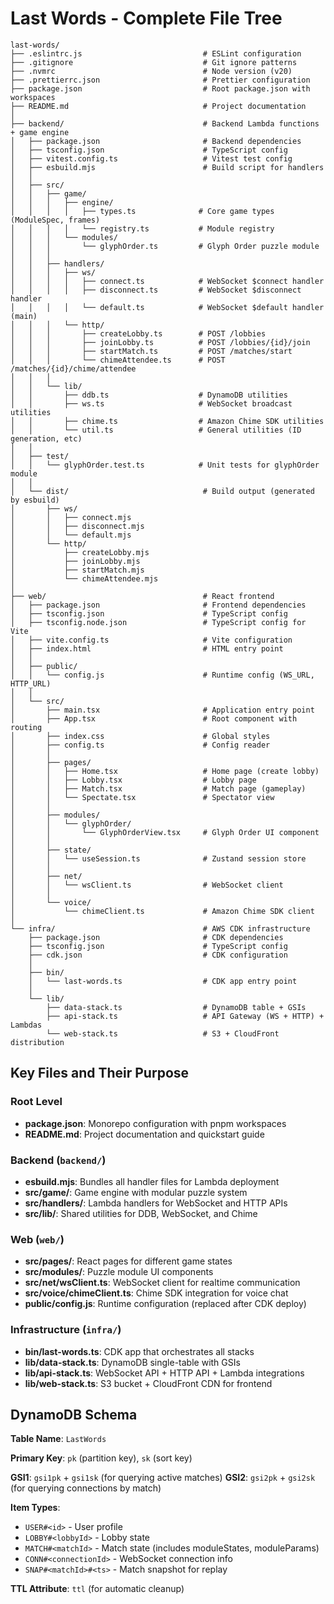 # Last Words - Complete File Tree

```
last-words/
├── .eslintrc.js                           # ESLint configuration
├── .gitignore                             # Git ignore patterns
├── .nvmrc                                 # Node version (v20)
├── .prettierrc.json                       # Prettier configuration
├── package.json                           # Root package.json with workspaces
├── README.md                              # Project documentation
│
├── backend/                               # Backend Lambda functions + game engine
│   ├── package.json                       # Backend dependencies
│   ├── tsconfig.json                      # TypeScript config
│   ├── vitest.config.ts                   # Vitest test config
│   ├── esbuild.mjs                        # Build script for handlers
│   │
│   ├── src/
│   │   ├── game/
│   │   │   ├── engine/
│   │   │   │   ├── types.ts              # Core game types (ModuleSpec, frames)
│   │   │   │   └── registry.ts           # Module registry
│   │   │   └── modules/
│   │   │       └── glyphOrder.ts         # Glyph Order puzzle module
│   │   │
│   │   ├── handlers/
│   │   │   ├── ws/
│   │   │   │   ├── connect.ts            # WebSocket $connect handler
│   │   │   │   ├── disconnect.ts         # WebSocket $disconnect handler
│   │   │   │   └── default.ts            # WebSocket $default handler (main)
│   │   │   └── http/
│   │   │       ├── createLobby.ts        # POST /lobbies
│   │   │       ├── joinLobby.ts          # POST /lobbies/{id}/join
│   │   │       ├── startMatch.ts         # POST /matches/start
│   │   │       └── chimeAttendee.ts      # POST /matches/{id}/chime/attendee
│   │   │
│   │   └── lib/
│   │       ├── ddb.ts                    # DynamoDB utilities
│   │       ├── ws.ts                     # WebSocket broadcast utilities
│   │       ├── chime.ts                  # Amazon Chime SDK utilities
│   │       └── util.ts                   # General utilities (ID generation, etc)
│   │
│   ├── test/
│   │   └── glyphOrder.test.ts            # Unit tests for glyphOrder module
│   │
│   └── dist/                              # Build output (generated by esbuild)
│       ├── ws/
│       │   ├── connect.mjs
│       │   ├── disconnect.mjs
│       │   └── default.mjs
│       └── http/
│           ├── createLobby.mjs
│           ├── joinLobby.mjs
│           ├── startMatch.mjs
│           └── chimeAttendee.mjs
│
├── web/                                   # React frontend
│   ├── package.json                       # Frontend dependencies
│   ├── tsconfig.json                      # TypeScript config
│   ├── tsconfig.node.json                 # TypeScript config for Vite
│   ├── vite.config.ts                     # Vite configuration
│   ├── index.html                         # HTML entry point
│   │
│   ├── public/
│   │   └── config.js                      # Runtime config (WS_URL, HTTP_URL)
│   │
│   └── src/
│       ├── main.tsx                       # Application entry point
│       ├── App.tsx                        # Root component with routing
│       ├── index.css                      # Global styles
│       ├── config.ts                      # Config reader
│       │
│       ├── pages/
│       │   ├── Home.tsx                   # Home page (create lobby)
│       │   ├── Lobby.tsx                  # Lobby page
│       │   ├── Match.tsx                  # Match page (gameplay)
│       │   └── Spectate.tsx               # Spectator view
│       │
│       ├── modules/
│       │   └── glyphOrder/
│       │       └── GlyphOrderView.tsx     # Glyph Order UI component
│       │
│       ├── state/
│       │   └── useSession.ts              # Zustand session store
│       │
│       ├── net/
│       │   └── wsClient.ts                # WebSocket client
│       │
│       └── voice/
│           └── chimeClient.ts             # Amazon Chime SDK client
│
└── infra/                                 # AWS CDK infrastructure
    ├── package.json                       # CDK dependencies
    ├── tsconfig.json                      # TypeScript config
    ├── cdk.json                           # CDK configuration
    │
    ├── bin/
    │   └── last-words.ts                  # CDK app entry point
    │
    └── lib/
        ├── data-stack.ts                  # DynamoDB table + GSIs
        ├── api-stack.ts                   # API Gateway (WS + HTTP) + Lambdas
        └── web-stack.ts                   # S3 + CloudFront distribution
```

## Key Files and Their Purpose

### Root Level
- **package.json**: Monorepo configuration with pnpm workspaces
- **README.md**: Project documentation and quickstart guide

### Backend (`backend/`)
- **esbuild.mjs**: Bundles all handler files for Lambda deployment
- **src/game/**: Game engine with modular puzzle system
- **src/handlers/**: Lambda handlers for WebSocket and HTTP APIs
- **src/lib/**: Shared utilities for DDB, WebSocket, and Chime

### Web (`web/`)
- **src/pages/**: React pages for different game states
- **src/modules/**: Puzzle module UI components
- **src/net/wsClient.ts**: WebSocket client for realtime communication
- **src/voice/chimeClient.ts**: Chime SDK integration for voice chat
- **public/config.js**: Runtime configuration (replaced after CDK deploy)

### Infrastructure (`infra/`)
- **bin/last-words.ts**: CDK app that orchestrates all stacks
- **lib/data-stack.ts**: DynamoDB single-table with GSIs
- **lib/api-stack.ts**: WebSocket API + HTTP API + Lambda integrations
- **lib/web-stack.ts**: S3 bucket + CloudFront CDN for frontend

## DynamoDB Schema

**Table Name**: `LastWords`

**Primary Key**: `pk` (partition key), `sk` (sort key)

**GSI1**: `gsi1pk` + `gsi1sk` (for querying active matches)
**GSI2**: `gsi2pk` + `gsi2sk` (for querying connections by match)

**Item Types**:
- `USER#<id>` - User profile
- `LOBBY#<lobbyId>` - Lobby state
- `MATCH#<matchId>` - Match state (includes moduleStates, moduleParams)
- `CONN#<connectionId>` - WebSocket connection info
- `SNAP#<matchId>#<ts>` - Match snapshot for replay

**TTL Attribute**: `ttl` (for automatic cleanup)
